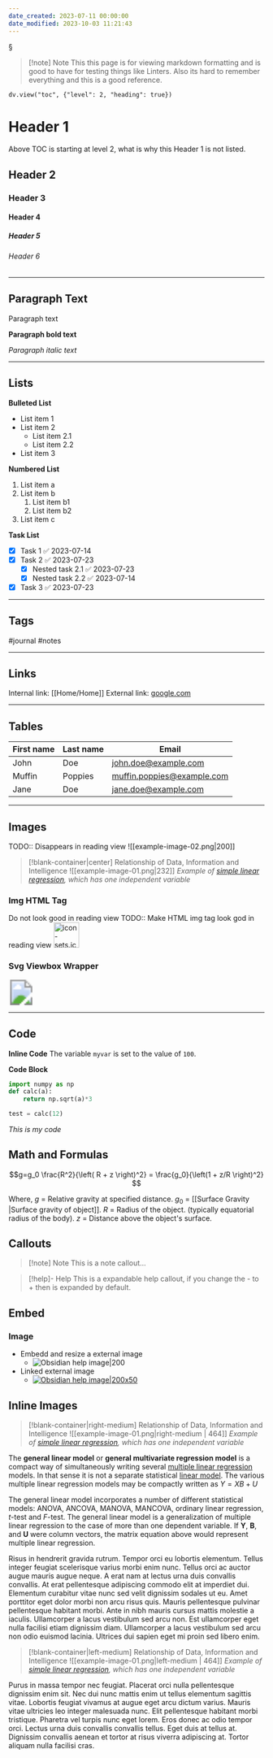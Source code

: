 ```yaml
---
date_created: 2023-07-11 00:00:00
date_modified: 2023-10-03 11:21:43
---
```

§
>[!note] Note
>This this page is for viewing markdown formatting and is good to have for testing things like Linters. Also its hard to remember everything and this is a good reference.

```dataviewjs
dv.view("toc", {"level": 2, "heading": true})
```

# Header 1

Above TOC is starting at level 2, what is why this Header 1 is not listed.

## Header 2

### Header 3

#### Header 4

##### Header 5

###### Header 6

---

## Paragraph Text

Paragraph text

**Paragraph bold text**

_Paragraph italic text_

---

## Lists

**Bulleted List**

- List item 1
- List item 2
	- List item 2.1
	- List item 2.2
- List item 3

**Numbered List**

1. List item a
1. List item b
	1. List item b1
	1. List item b2
1. List item c

**Task List**

- [x] Task 1 ✅ 2023-07-14
- [x] Task 2 ✅ 2023-07-23
	- [x] Nested task 2.1 ✅ 2023-07-23
	- [x] Nested task 2.2 ✅ 2023-07-14
- [x] Task 3 ✅ 2023-07-23

---

## Tags

#journal #notes

---

## Links

Internal link: [[Home/Home]]
External link: [google.com](https://www.google.com/)

---

## Tables

| First name | Last name | Email                      |
| ---------- | --------- | -------------------------- |
| John       | Doe       | john.doe@example.com       |
| Muffin     | Poppies   | muffin.poppies@example.com |
| Jane       | Doe       | jane.doe@example.com       |

---

## Images

TODO:: Disappears in reading view
![[example-image-02.png|200]]

>[!blank-container|center] Relationship of Data, Information and Intelligence
>![[example-image-01.png|232]]
>_Example of [simple linear regression](https://en.wikipedia.org/wiki/Simple_linear_regression "Simple linear regression"), which has one independent variable_

### Img HTML Tag

Do not look good in reading view
TODO:: Make HTML img tag look god in reading view
<img src="https://icon.horse/icon/icon-sets.iconify.design" height="50" width="50" title="icon-sets.iconify.design favicon">

### Svg Viewbox Wrapper

<svg xmlns="http://www.w3.org/2000/svg" width="50" height="50" viewBox="0 0 50 50"><image href="https://icon.horse/icon/icon-sets.iconify.design" height="50" width="50" /></svg>

---

## Code

**Inline Code**
The variable `myvar` is set to the value of `100`.

**Code Block**

```python
import numpy as np
def calc(a):
	return np.sqrt(a)*3

test = calc(12)
```

_This is my code_

## Math and Formulas

$$g=g_0 \frac{R^2}{\left( R + z \right)^2} = \frac{g_0}{\left(1 + z/R \right)^2} $$

Where,
$g$ = Relative gravity at specified distance.
$g_0$ = [[Surface Gravity |Surface gravity of object]].
$R$ = Radius of the object. (typically equatorial radius of the body).
$z$ = Distance above the object's surface.

## Callouts

>[!note] Note
>This is a note callout...

>[!help]- Help
>This is a expandable help callout, if you change the - to + then is expanded by default.

## Embed

### Image

- Embedd and resize a external image
	- ![Obsidian help image|200](https://publish-01.obsidian.md/access/f786db9fac45774fa4f0d8112e232d67/Attachments/obsidian-lockup-help.svg)
- Linked external image
	- [![Obsidian help image|200x50](https://publish-01.obsidian.md/access/f786db9fac45774fa4f0d8112e232d67/Attachments/obsidian-lockup-help.svg)](https://help.obsidian.md/Linking+notes+and+files/Embedding+files)

## Inline Images

>[!blank-container|right-medium] Relationship of Data, Information and Intelligence
>![[example-image-01.png|right-medium | 464]]
>_Example of [simple linear regression](https://en.wikipedia.org/wiki/Simple_linear_regression "Simple linear regression"), which has one independent variable_

The **general linear model** or **general multivariate regression model** is a compact way of simultaneously writing several [multiple linear regression](https://en.wikipedia.org/wiki/Multiple_linear_regression "Multiple linear regression") models. In that sense it is not a separate statistical [linear model](https://en.wikipedia.org/wiki/Linear_model "Linear model"). The various multiple linear regression models may be compactly written as $Y=XB + U$

The general linear model incorporates a number of different statistical models: ANOVA, ANCOVA, MANOVA, MANCOVA, ordinary linear regression, _t_-test and _F_-test. The general linear model is a generalization of multiple linear regression to the case of more than one dependent variable. If **Y**, **B**, and **U** were column vectors, the matrix equation above would represent multiple linear regression.

Risus in hendrerit gravida rutrum. Tempor orci eu lobortis elementum. Tellus integer feugiat scelerisque varius morbi enim nunc. Tellus orci ac auctor augue mauris augue neque. A erat nam at lectus urna duis convallis convallis. At erat pellentesque adipiscing commodo elit at imperdiet dui. Elementum curabitur vitae nunc sed velit dignissim sodales ut eu. Amet porttitor eget dolor morbi non arcu risus quis. Mauris pellentesque pulvinar pellentesque habitant morbi. Ante in nibh mauris cursus mattis molestie a iaculis. Ullamcorper a lacus vestibulum sed arcu non. Est ullamcorper eget nulla facilisi etiam dignissim diam. Ullamcorper a lacus vestibulum sed arcu non odio euismod lacinia. Ultrices dui sapien eget mi proin sed libero enim.

>[!blank-container|left-medium] Relationship of Data, Information and Intelligence
>![[example-image-01.png|left-medium | 464]]
>_Example of [simple linear regression](https://en.wikipedia.org/wiki/Simple_linear_regression "Simple linear regression"), which has one independent variable_

Purus in massa tempor nec feugiat. Placerat orci nulla pellentesque dignissim enim sit. Nec dui nunc mattis enim ut tellus elementum sagittis vitae. Lobortis feugiat vivamus at augue eget arcu dictum varius. Mauris vitae ultricies leo integer malesuada nunc. Elit pellentesque habitant morbi tristique. Pharetra vel turpis nunc eget lorem. Eros donec ac odio tempor orci. Lectus urna duis convallis convallis tellus. Eget duis at tellus at. Dignissim convallis aenean et tortor at risus viverra adipiscing at. Tortor aliquam nulla facilisi cras.
